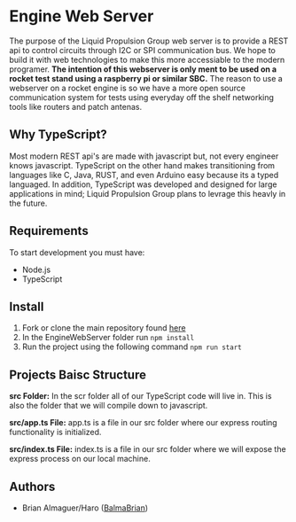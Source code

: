# Engine Web Server

The purpose of the Liquid Propulsion Group web server is to provide a REST api to control circuits through I2C or SPI communication bus. We hope to build it with web technologies to make this more accessiable to the modern programer. **The intention of this webserver is only ment to be used on a rocket test stand using a raspberry pi or similar SBC.** The reason to use a webserver on a rocket engine is so we have a more open source communication system for tests using everyday off the shelf networking tools like routers and patch antenas.

## Why TypeScript?

Most modern REST api's are made with javascript but, not every engineer knows javascript. TypeScript on the other hand makes transitioning from languages like C, Java, RUST, and even Arduino easy because its a typed languaged. In addition, TypeScript was developed and designed for large applications in mind; Liquid Propulsion Group plans to levrage this heavly in the future.

## Requirements

To start development you must have:

- Node.js
- TypeScript

## Install

1. Fork or clone the main repository found [here](https://github.com/LiquidPropulsionGroup/EngineWebServer)
2. In the EngineWebServer folder run `npm install`
3. Run the project using the following command `npm run start`

## Projects Baisc Structure

**src Folder:**
In the scr folder all of our TypeScript code will live in. This is also the folder that we will compile down to javascript.

**src/app.ts File:**
app.ts is a file in our src folder where our express routing functionality is initialized.

**src/index.ts File:**
index.ts is a file in our src folder where we will expose the express process on our local machine.

## Authors

- Brian Almaguer/Haro ([BalmaBrian](https://github.com/BalmaBrian))
